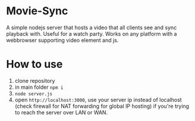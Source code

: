 # Movie-Sync

A simple nodejs server that hosts a video that all clients see and sync playback with. Useful for a watch party. Works on any platform with a webbrowser supporting video element and js.

# How to use

1. clone repository
2. in main folder `npm i`
3. `node server.js`
4. open `http://localhost:3000`, use your server ip instead of localhost (check firewall for NAT forwarding for global IP hosting) if you're trying to reach the server over LAN or WAN.
